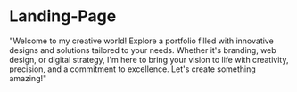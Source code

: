 # Landing-Page
"Welcome to my creative world! Explore a portfolio filled with innovative designs and solutions tailored to your needs. Whether it's branding, web design, or digital strategy, I'm here to bring your vision to life with creativity, precision, and a commitment to excellence. Let's create something amazing!"
